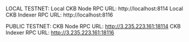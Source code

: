 LOCAL TESTNET: 
Local CKB Node RPC URL: http://localhost:8114
Local CKB Indexer RPC URL: http://localhost:8116

PUBLIC TESTNET:
CKB Node RPC URL: http://3.235.223.161:18114
CKB Indexer RPC URL: http://3.235.223.161:18116
